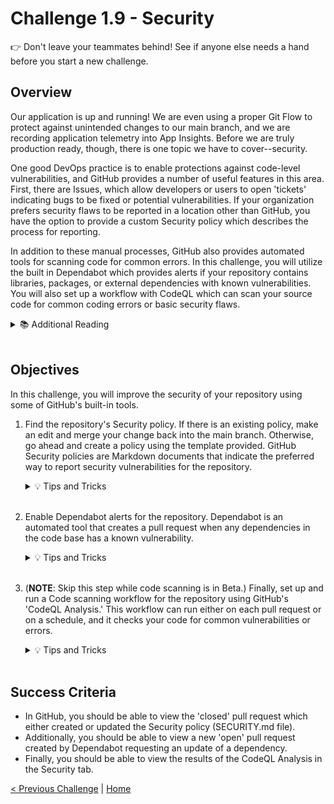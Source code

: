 # Challenge 1.9 - Security

👉 Don't leave your teammates behind! See if anyone else needs a hand before you start a new challenge.

## Overview

Our application is up and running! We are even using a proper Git Flow to protect against unintended changes to our main branch, and we are recording application telemetry into App Insights. Before we are truly production ready, though, there is one topic we have to cover--security. 

One good DevOps practice is to enable protections against code-level vulnerabilities, and GitHub provides a number of useful features in this area. First, there are Issues, which allow developers or users to open 'tickets' indicating bugs to be fixed or potential vulnerabilities. If your organization prefers security flaws to be reported in a location other than GitHub, you have the option to provide a custom Security policy which describes the process for reporting. 

In addition to these manual processes, GitHub also provides automated tools for scanning code for common errors. In this challenge, you will utilize the built in Dependabot which provides alerts if your repository contains libraries, packages, or external dependencies with known vulnerabilities. You will also set up a workflow with CodeQL which can scan your source code for common coding errors or basic security flaws.

<details>
<summary>📚 Additional Reading</summary>
<ul>
<li>Learn more about adding a security policy to your repository <a href="https://docs.github.com/en/github/managing-security-vulnerabilities/adding-a-security-policy-to-your-repository">here</a></li>
<li>Learn more about Dependabot and vulnerable dependencies <a href="https://docs.github.com/en/github/managing-security-vulnerabilities/managing-vulnerabilities-in-your-projects-dependencies">here</a></li>
<li>Learn more about automated code scanning and understanding results <a href="https://docs.github.com/en/github/finding-security-vulnerabilities-and-errors-in-your-code">here</a></li>
</ul>
</details>

<br>

## Objectives

In this challenge, you will improve the security of your repository using some of GitHub's built-in tools. 

1. Find the repository's Security policy. If there is an existing policy, make an edit and merge your change back into the main branch. Otherwise, go ahead and create a policy using the template provided. GitHub Security policies are Markdown documents that indicate the preferred way to report security vulnerabilities for the repository. 

    <details>
    <summary>💡 Tips and Tricks</summary>
    <ul>
        <li>If you are stuck, check out the 'Security' tab of your repository on GitHub.</li>
    </ul>
    </details>
    <br>

2. Enable Dependabot alerts for the repository. Dependabot is an automated tool that creates a pull request when any dependencies in the code base has a known vulnerability. 

    <details>
    <summary>💡 Tips and Tricks</summary>
    To Setup Dependabot
    <ol>
    <li>In your repo select "Settings"</li>
    <li>On the left hand side, select "Code security and analysis"</li>
    <li>Select "Enable" on "Dependabot alerts" and "Dependabot security updates"</li>
    </ol>
    </details>
    <br>

3. (**NOTE**: Skip this step while code scanning is in Beta.) Finally, set up and run a Code scanning workflow for the repository using GitHub's 'CodeQL Analysis.' This workflow can run either on each pull request or on a schedule, and it checks your code for common vulnerabilities or errors. 

    <details>
    <summary>💡 Tips and Tricks</summary>
    To Enable CodeQL
    <ol>
    <li>In your repo select "Settings"</li>
    <li>On the left hand side, select "Code security and analysis"</li>
    <li>Select "Set up" on "Code scanning"</li>
    <li>On the new page, select "Configure CodeQL Alerts"</li>
    <li>It will give you a default template which you can modify, an example is <a href="template.yml">here</a></li>
    </ol>
    </details>
    <br>

## Success Criteria

- In GitHub, you should be able to view the 'closed' pull request which either created or updated the Security policy (SECURITY.md file). 
- Additionally, you should be able to view a new 'open' pull request created by Dependabot requesting an update of a dependency. 
- Finally, you should be able to view the results of the CodeQL Analysis in the Security tab. 


[< Previous Challenge](../1.8/readme.md) | [Home](../readme.md)

